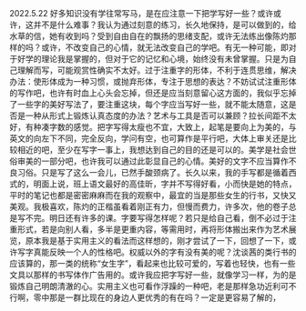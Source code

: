 2022.5.22
好多知识没有学往常写马，是在应注意一下把学写好一些？或许或许，这并不是什么难事？我认为通过刻意的练习，长久地保持，是可以做到的，给水草的信，她有收到吗？受到自由自在的飘扬的思绪支配，或许无法练出像陈灼那样的吗？或许，不改变自己的心情，就无法改变自己的学吧。有无一种可能，即对于好学的理论我是掌握的，但对于它的记忆和心境，始终没有未曾掌握。只是为自己理解而写，可能观赏性确实不太好。过于注重字的形体，不利于连贯思维，解决办法：使形体成为一种习惯，或抛弃形体，专注于思想的表达？不妨试试注重形体的写作吧，也许有时血上心头会忘掉，但还是应当刻意留心这方面的，我似乎忘掉了一些字的美好写法了，要注重这块，每个字应当写好一些，就不能太随意，这是否是一种从形式上锻炼认真态度的办法？艺术与工具是否可以兼顾？拉长间距不太好，有种凑字数的感觉。把字写得太瘦也不宜，大致上，起笔是要向上为美的，与英文的向左下不同，完全反向，学问有空，也可算作是平行吧，大体上审关还是比较相近的吧，至少在写字一事上，我想达到自己的目的还是可以的。美学是社会世俗审美的一部分吧，也许我可以通过此彰显自己的心情。美好的文字不应当算作不良习俗。只是写了这么一会儿，已然手酸颈病了。长久以来，我的手写都是循着西式的，明面上说，班上语文最好的高佳昕，字并不写得好看，小而快是她的特点，平时的笔记也都是密密麻麻而在我的观察中，最宜的当是那些女生的行书，又快又美观。我极喜欢，陈灼的正楷虽看着刚正有力，但慢而费力，许多次，他的卷子总是写不完。明日还有许多的课。字要写得怎样呢？若只是给自己看，倒不必过于注重形式，若是向别人看，多半是更重内容，等需用时，再将形体搬出来作为艺术展览，原本我是基于实用主义的看法而这样想的，刚才尝试了一下，回想了一下，或许写字真能反映一个人的性格吧。权威以外的字有没有美的呢？沈谈茜的类行书的应该算的，那一类的统称“女生字”，看起来也比较可爱的，写着也轻快，也有一些文具以那样的书写体作广告用的。或许我应把字写好一些，就像学习一样，为的是锻炼自己明朗清澈的心。实用主义也可看作浮躁的一种吧，老是那样急功近利可不行啊，零中那是一群比现在的身边人更优秀的有在吗？一定是更容易了解的，
